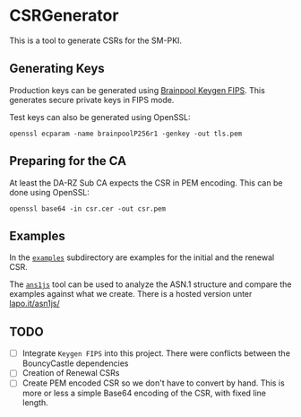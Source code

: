 # CSRGenerator

This is a tool to generate CSRs for the SM-PKI.

## Generating Keys

Production keys can be generated using [Brainpool Keygen
FIPS](http://192.168.118.4/EBSnet/documentation/brainpool-keygen-fips/). This
generates secure private keys in FIPS mode.

Test keys can also be generated using OpenSSL:

```
openssl ecparam -name brainpoolP256r1 -genkey -out tls.pem
```

## Preparing for the CA

At least the DA-RZ Sub CA expects the CSR in PEM encoding. This can be done
using OpenSSL:

```
openssl base64 -in csr.cer -out csr.pem
```

## Examples

In the [`examples`](./examples) subdirectory are examples for the initial and
the renewal CSR.

The [`ans1js`](https://github.com/lapo-luchini/asn1js) tool can be used to
analyze the ASN.1 structure and compare the examples against what we create.
There is a hosted version unter [lapo.it/asn1js/](https://lapo.it/asn1js/)

## TODO

- [ ] Integrate `Keygen FIPS` into this project. There were conflicts between
      the BouncyCastle dependencies
- [ ] Creation of Renewal CSRs
- [ ] Create PEM encoded CSR so we don't have to convert by hand. This is more
      or less a simple Base64 encoding of the CSR, with fixed line length.
